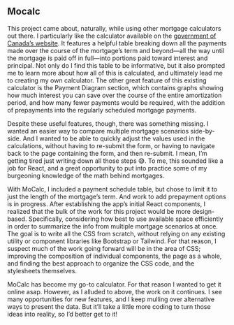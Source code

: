 ## Mocalc

This project came about, naturally, while using other mortgage calculators out there. I particularly like the calculator available on the [government of Canada’s website](https://itools-ioutils.fcac-acfc.gc.ca/MC-CH/MC-CH-eng.aspx). It features a helpful table breaking down all the payments made over the course of the mortgage’s term and beyond—all the way until the mortgage is paid off in full—into portions paid toward interest and principal. Not only do I find this table to be informative, but it also prompted me to learn more about how all of this is calculated, and ultimately lead me to creating my own calculator. The other great feature of this existing calculator is the Payment Diagram section, which contains graphs showing how much interest you can save over the course of the entire amortization period, and how many fewer payments would be required, with the addition of prepayments into the regularly scheduled mortgage payments.

Despite these useful features, though, there was something missing. I wanted an easier way to compare multiple mortgage scenarios side-by-side. And I wanted to be able to quickly adjust the values used in the calculations, without having to re-submit the form, or having to navigate back to the page containing the form, and then re-submit. I mean, I’m getting tired just writing down all those steps 😅. To me, this sounded like a job for React, and a great opportunity to put into practice some of my burgeoning knowledge of the math behind mortgages.

With MoCalc, I included a payment schedule table, but chose to limit it to just the length of the mortgage’s term. And work to add prepayment options is in progress. After establishing the app’s initial React components, I realized that the bulk of the work for this project would be more design-based. Specifically, considering how best to use available space efficiently in order to summarize the info from multiple mortgage scenarios at once. The goal is to write all the CSS from scratch, without relying on any existing utility or component libraries like Bootstrap or Tailwind. For that reason, I suspect much of the work going forward will be in the area of CSS; improving the composition of individual components, the page as a whole, and finding the best approach to organize the CSS code, and the stylesheets themselves.

MoCalc has become my go-to calculator. For that reason I wanted to get it online asap. However, as I alluded to above, the work on it continues. I see many opportunities for new features, and I keep mulling over alternative ways to present the data. But it’ll take a little more coding to turn those ideas into reality, so I’d better get to it!